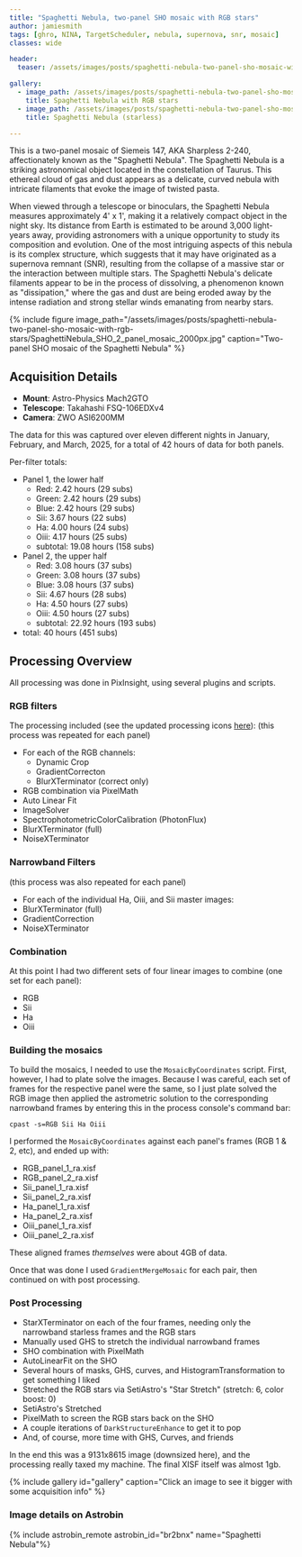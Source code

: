 ```yaml
---
title: "Spaghetti Nebula, two-panel SHO mosaic with RGB stars"
author: jamiesmith
tags: [ghro, NINA, TargetScheduler, nebula, supernova, snr, mosaic]
classes: wide

header:
  teaser: /assets/images/posts/spaghetti-nebula-two-panel-sho-mosaic-with-rgb-stars/SpaghettiNebula_SHO_2_panel_mosaic_2000px.jpg

gallery:
  - image_path: /assets/images/posts/spaghetti-nebula-two-panel-sho-mosaic-with-rgb-stars/SpaghettiNebula_SHO_2_panel_mosaic_2000px.jpg
    title: Spaghetti Nebula with RGB stars
  - image_path: /assets/images/posts/spaghetti-nebula-two-panel-sho-mosaic-with-rgb-stars/SpaghettiNebula_SHO_2_panel_mosaic_starless_2000px.jpg
    title: Spaghetti Nebula (starless)

---
```


This is a two-panel mosaic of Siemeis 147, AKA Sharpless 2-240, affectionately
known as the "Spaghetti Nebula".  The Spaghetti Nebula is a striking
astronomical object located in the constellation of Taurus. This ethereal cloud
of gas and dust appears as a delicate, curved nebula with intricate filaments
that evoke the image of twisted pasta.

<!--more-->

When viewed through a telescope or binoculars, the Spaghetti Nebula measures
approximately 4' x 1', making it a relatively compact object in the night
sky. Its distance from Earth is estimated to be around 3,000 light-years away,
providing astronomers with a unique opportunity to study its composition and
evolution.  One of the most intriguing aspects of this nebula is its complex
structure, which suggests that it may have originated as a supernova remnant
(SNR), resulting from the collapse of a massive star or the interaction between
multiple stars. The Spaghetti Nebula's delicate filaments appear to be in the
process of dissolving, a phenomenon known as "dissipation," where the gas and
dust are being eroded away by the intense radiation and strong stellar winds
emanating from nearby stars.

{%
  include figure image_path="/assets/images/posts/spaghetti-nebula-two-panel-sho-mosaic-with-rgb-stars/SpaghettiNebula_SHO_2_panel_mosaic_2000px.jpg"
  caption="Two-panel SHO mosaic of the Spaghetti Nebula"
%}

## Acquisition Details
- **Mount**: Astro-Physics Mach2GTO
- **Telescope**: Takahashi FSQ-106EDXv4
- **Camera**: ZWO ASI6200MM

The data for this was captured over eleven different nights in January, February, and March, 2025,
for a total of 42 hours of data for both panels.

Per-filter totals:
- Panel 1, the lower half
    - Red:      2.42 hours (29 subs)
    - Green:    2.42 hours (29 subs)
    - Blue:     2.42 hours (29 subs)
    - Sii:      3.67 hours (22 subs)
    - Ha:       4.00 hours (24 subs)
    - Oiii:     4.17 hours (25 subs)
    - subtotal:   19.08 hours (158 subs)
- Panel 2, the upper half
    - Red:      3.08 hours (37 subs)
    - Green:    3.08 hours (37 subs)
    - Blue:     3.08 hours (37 subs)
    - Sii:      4.67 hours (28 subs)
    - Ha:       4.50 hours (27 subs)
    - Oiii:     4.50 hours (27 subs)
    - subtotal:   22.92 hours (193 subs)
- total:   40 hours (451 subs)

## Processing Overview

All processing was done in PixInsight, using several plugins and scripts.

### RGB filters
The processing included (see the updated processing icons [here](https://github.com/jamiesmith/pixinsight-icons)):
(this process was repeated for each panel)
- For each of the RGB channels:
  - Dynamic Crop
  - GradientCorrecton
  - BlurXTerminator (correct only)
- RGB combination via PixelMath
- Auto Linear Fit
- ImageSolver
- SpectrophotometricColorCalibration (PhotonFlux)
- BlurXTerminator (full)
- NoiseXTerminator

### Narrowband Filters
(this process was also repeated for each panel)
- For each of the individual Ha, Oiii, and Sii master images:
- BlurXTerminator (full)
- GradientCorrection
- NoiseXTerminator

### Combination
At this point I had two different sets of four linear images to combine (one set for each panel): 
- RGB
- Sii
- Ha
- Oiii

### Building the mosaics
To build the mosaics, I needed to use the `MosaicByCoordinates` script. First,
however, I had to plate solve the images. Because I was careful, each set of
frames for the respective panel were the same, so I just plate solved the RGB
image then applied the astrometric solution to the corresponding narrowband
frames by entering this in the process console's command bar:

```
cpast -s=RGB Sii Ha Oiii
```

I performed the `MosaicByCoordinates` against each panel's frames (RGB 1 & 2, etc), and ended up with:
- RGB_panel_1_ra.xisf
- RGB_panel_2_ra.xisf
- Sii_panel_1_ra.xisf
- Sii_panel_2_ra.xisf
- Ha_panel_1_ra.xisf
- Ha_panel_2_ra.xisf
- Oiii_panel_1_ra.xisf
- Oiii_panel_2_ra.xisf

These aligned frames _themselves_ were about 4GB of data.

Once that was done I used `GradientMergeMosaic` for each pair, then continued on with post processing.

### Post Processing
- StarXTerminator on each of the four frames, needing only the narrowband starless frames and the RGB stars
- Manually used GHS to stretch the individual narrowband frames
- SHO combination with PixelMath
- AutoLinearFit on the SHO
- Several hours of masks, GHS, curves, and HistogramTransformation to get something I liked
- Stretched the RGB stars via SetiAstro's "Star Stretch" (stretch: 6, color boost: 0)
- SetiAstro's Stretched
- PixelMath to screen the RGB stars back on the SHO
- A couple iterations of `DarkStructureEnhance` to get it to pop
- And, of course, more time with GHS, Curves, and friends

In the end this was a 9131x8615 image (downsized here), and the processing
really taxed my machine. The final XISF itself was almost 1gb.

{% include gallery id="gallery" caption="Click an image to see it bigger with some acquisition info" %}

### Image details on Astrobin
{% include astrobin_remote astrobin_id="br2bnx" name="Spaghetti Nebula"%}


